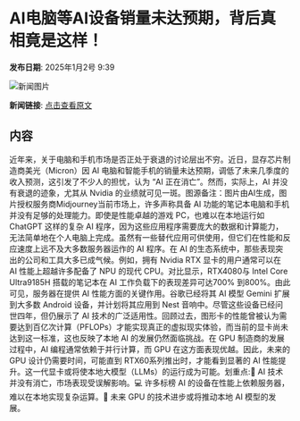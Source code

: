 # AI电脑等AI设备销量未达预期，背后真相竟是这样！

**发布日期**: 2025年1月2号 9:39

![新闻图片](https://pic.chinaz.com/picmap/202405231159157322_2.jpg)

**新闻链接**: [点击查看原文](https://www.aibase.com/zh/news/14403)

## 内容

近年来，关于电脑和手机市场是否正处于衰退的讨论层出不穷。近日，显存芯片制造商美光（Micron）因 AI 电脑和智能手机的销量未达预期，调低了未来几季度的收入预测，这引发了不少人的担忧，认为 “AI 正在消亡”。然而，实际上，AI 并没有衰退的迹象，尤其从 Nvidia 的业绩就可见一斑。图源备注：图片由AI生成，图片授权服务商Midjourney当前市场上，许多声称具备 AI 功能的笔记本电脑和手机并没有足够的处理能力。即使是性能卓越的游戏 PC，也难以在本地运行如 ChatGPT 这样的复杂 AI 程序，因为这些应用程序需要庞大的数据和计算能力，无法简单地在个人电脑上完成。虽然有一些替代应用可供使用，但它们在性能和反应速度上远不及大多数服务器运作的 AI 程序。在 AI 的生态系统中，那些表现突出的公司和工具大多已成气候。例如，拥有 Nvidia RTX 显卡的用户通常可以在 AI 性能上超越许多配备了 NPU 的现代 CPU。对比显示，RTX4080与 Intel Core Ultra9185H 搭载的笔记本在 AI 工作负载下的表现差异可达700% 到800%。由此可见，服务器在提供 AI 性能方面的关键作用。谷歌已经将其 AI 模型 Gemini 扩展到大多数 Android 设备，并计划将其应用到 Nest 音响中。尽管这些设备已经问世四年，但仍展示了 AI 技术的广泛适用性。回顾过去，图形卡的性能曾被认为需要达到百亿次计算（PFLOPs）才能实现真正的虚拟现实体验，而当前的显卡尚未达到这一标准，这也反映了本地 AI 的发展仍然面临挑战。在 GPU 制造商的发展过程中，AI 编程通常依赖于并行计算，而 GPU 在这方面表现优越。因此，未来的 GPU 设计仍需要时间，可能直到 RTX60系列推出时，才能看到显著的 AI 性能提升。这一代显卡或将使本地大模型（LLMs）的运行成为可能。划重点:🌟 AI 技术并没有消亡，市场表现受误解影响。💻 许多标榜 AI 的设备在性能上依赖服务器，难以在本地实现复杂运算。🚀 未来 GPU 的技术进步或将推动本地 AI 模型的发展。
